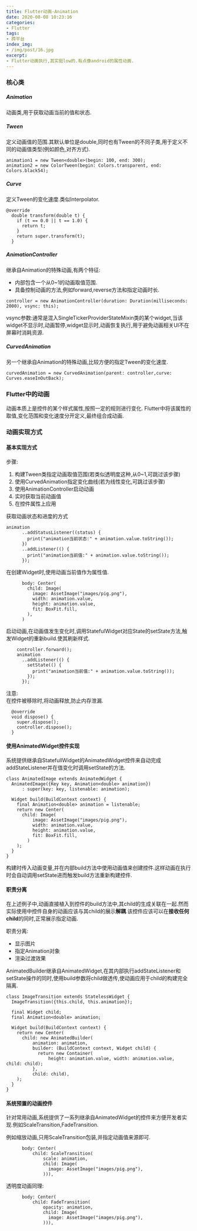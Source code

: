 ```yaml
---
title: Flutter动画-Animation
date: 2020-08-08 10:23:16
categories:
- Flutter
tags:
- 跨平台
index_img:
- /img/post/16.jpg
excerpt:
- Flutter动画执行,其实挺low的.有点像android的属性动画.
---
```


### 核心类

##### Animation  
动画类,用于获取动画当前的值和状态.

##### Tween 
定义动画值的范围.其默认单位是double,同时也有Tween的不同子类,用于定义不同的动画值类型(例如颜色,对齐方式).  
 
```
animation1 = new Tween<double>(begin: 100, end: 300);
animation2 = new ColorTween(begin: Colors.transparent, end: Colors.black54);
```


##### Curve 
定义Tween的变化速度.类似Interpolator.
```
@override
  double transform(double t) {
    if (t == 0.0 || t == 1.0) {
      return t;
    }
    return super.transform(t);
  }
```


##### AnimationController  
继承自Animation的特殊动画,有两个特征:
- 内部包含一个从0~1的动画取值范围.
- 具备控制动画的方法,例如forward,reverse方法和指定动画时长.  
 
```
controller = new AnimationController(duration: Duration(milliseconds: 2000), vsync: this);
```
vsync参数:通常是混入SingleTickerProviderStateMixin类的某个widget,当该widget不显示时,动画暂停,widget显示时,动画恢复执行,用于避免动画相关UI不在屏幕时消耗资源.


##### CurvedAnimation
另一个继承自Animation的特殊动画,比较方便的指定Tween的变化速度.  

```
curvedAnimation = new CurvedAnimation(parent: controller,curve: Curves.easeInOutBack);
```

### Flutter中的动画
动画本质上是控件的某个样式属性,按照一定的规则进行变化. 
Flutter中将该属性的取值,变化范围和变化速度分开定义,最终组合成动画.

### 动画实现方式
#### 基本实现方式
步骤:
1. 构建Tween类指定动画取值范围(若类似透明度这种,从0~1,可跳过该步骤)
1. 使用CurvedAnimation指定变化曲线(若为线性变化,可跳过该步骤)
1. 使用AnimationController启动动画
1. 实时获取当前动画值
1. 在控件属性上应用

获取动画状态和进度的方式  
```
animation
      ..addStatusListener((status) {
        print("animation当前状态:" + animation.value.toString());
      })
      ..addListener(() {
        print("animation当前值:" + animation.value.toString());
      });
```

在创建Widget时,使用动画当前值作为属性值.

```
      body: Center(
        child: Image(
          image: AssetImage("images/pig.png"),
          width: animation.value,
          height: animation.value,
          fit: BoxFit.fill,
        ),
      )
```
启动动画,在动画值发生变化时,调用StatefulWidget对应State的setState方法,触发Widget的重新build.使其刷新样式.

```
    controller.forward();
    animation
      ..addListener(() {
        setState(() {
          print("animation当前值:" + animation.value.toString());
        });
      });
```
注意:  
在控件被移除时,将动画释放,防止内存泄漏.

```
  @override
  void dispose() {
    super.dispose();
    controller.dispose();
  }
```

#### 使用AnimatedWidget控件实现
系统提供继承自StatefullWidget的AnimatedWidget控件来自动完成addStateListener并在值变化时调用setState的方法.
```
class AnimatedImage extends AnimatedWidget {
  AnimatedImage({Key key, Animation<double> animation})
      : super(key: key, listenable: animation);

  Widget build(BuildContext context) {
    final Animation<double> animation = listenable;
    return new Center(
      child: Image(
          image: AssetImage("images/pig.png"),
          width: animation.value,
          height: animation.value,
          fit: BoxFit.fill,
        )
    );
  }
}
```
构建时传入动画变量,并在内部build方法中使用动画值来创建控件.这样动画在执行时会自动调用setState进而触发build方法重新构建控件.

#### 职责分离
在上述例子中,动画直接植入到控件的build方法中,其child的生成关联在一起.然而实际使用中控件自身的动画应该与其child的展示**解耦**.该控件应该可以在**接收任何child**的同时,正常展示指定动画. 

职责分离:
- 显示图片
- 指定Animation对象
- 渲染过渡效果

AnimatedBuilder继承自AnimatedWidget,在其内部执行addStateListener和setState操作的同时,使用build参数将child做透传,使动画应用于child的构建完全隔离.

```
class ImageTransition extends StatelessWidget {
  ImageTransition({this.child, this.animation});

  final Widget child;
  final Animation<double> animation;

  Widget build(BuildContext context) {
    return new Center(
      child: new AnimatedBuilder(
          animation: animation,
          builder: (BuildContext context, Widget child) {
            return new Container(
                height: animation.value, width: animation.value, child: child);
          },
          child: child),
    );
  }
}
```

#### 系统预置的动画控件
针对常用动画,系统提供了一系列继承自AnimatedWidget的控件来方便开发者实现.例如ScaleTransition,FadeTransition.

例如缩放动画,只用ScaleTransition包装,并指定动画值来源即可.
```
      body: Center(
          child: ScaleTransition(
              scale: animation,
              child: Image(
                image: AssetImage("images/pig.png"),
              ))),
```
透明度动画同理:  

```
      body: Center(
          child: FadeTransition(
              opacity: animation,
              child: Image(
                image: AssetImage("images/pig.png"),
              ))),
```


